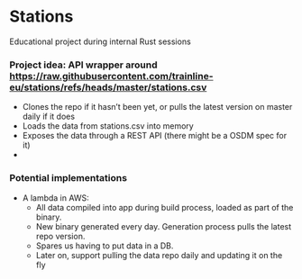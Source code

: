 # Stations
Educational project during internal Rust sessions


### Project idea: API wrapper around https://raw.githubusercontent.com/trainline-eu/stations/refs/heads/master/stations.csv

- Clones the repo if it hasn’t been yet, or pulls the latest version on master daily if it does
- Loads the data from stations.csv into memory
- Exposes the data through a REST API (there might be a OSDM spec for it)
- 

### Potential implementations

- A lambda in AWS:
    - All data compiled into app during build process, loaded as part of the binary.
    - New binary generated every day. Generation process pulls the latest repo version.
    - Spares us having to put data in a DB.
    - Later on, support pulling the data repo daily and updating it on the fly
